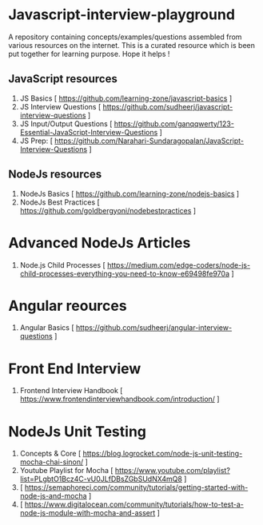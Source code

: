 # Javascript-interview-playground
A repository containing concepts/examples/questions assembled from various resources on the internet.
This is a curated resource which is been put together for learning purpose.
Hope it helps !

## JavaScript resources

1. JS Basics [ https://github.com/learning-zone/javascript-basics ]
2. JS Interview Questions [ https://github.com/sudheerj/javascript-interview-questions ]
3. JS Input/Output Questions [ https://github.com/ganqqwerty/123-Essential-JavaScript-Interview-Questions ]
4. JS Prep: [ https://github.com/Narahari-Sundaragopalan/JavaScript-Interview-Questions ]

## NodeJs resources

1. NodeJs Basics [  https://github.com/learning-zone/nodejs-basics ]
2. NodeJs Best Practices [ https://github.com/goldbergyoni/nodebestpractices ]

# Advanced NodeJs Articles
1. Node.js Child Processes [ https://medium.com/edge-coders/node-js-child-processes-everything-you-need-to-know-e69498fe970a ]

# Angular reources
1. Angular Basics [ https://github.com/sudheerj/angular-interview-questions ]

# Front End Interview
1. Frontend Interview Handbook [ https://www.frontendinterviewhandbook.com/introduction/ ]

# NodeJs Unit Testing
1. Concepts & Core [ https://blog.logrocket.com/node-js-unit-testing-mocha-chai-sinon/ ]
2. Youtube Playlist for Mocha [ https://www.youtube.com/playlist?list=PLgbtO1Bcz4C-vU0JLfDBsZGbSUdNX4mQ8 ]
3. [ https://semaphoreci.com/community/tutorials/getting-started-with-node-js-and-mocha ]
4. [ https://www.digitalocean.com/community/tutorials/how-to-test-a-node-js-module-with-mocha-and-assert ]